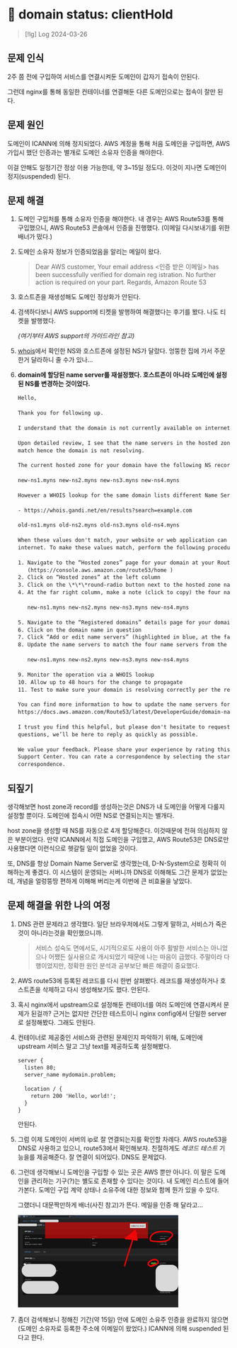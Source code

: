 # 󰏢 domain status: clientHold




> [!lg] Log 2024-03-26


## 문제 인식

2주 쯤 전에 구입하여 서비스를 연결시켜둔 도메인이 갑자기 접속이 안된다.

그런데 nginx를 통해 동일한 컨테이너를 연결해둔 다른 도메인으로는 접속이 잘만 된다.


## 문제 원인

도메인이 ICANN에 의해 정지되었다. AWS 계정을 통해 처음 도메인을 구입하면, AWS 가입시 했던 인증과는
별개로 도메인 소유자 인증을 해야한다.

이걸 안해도 일정기간 정상 이용 가능한데, 약 3~15일 정도다. 이것이 지나면 도메인이 정지(suspended)
된다.


## 문제 해결

1. 도메인 구입처를 통해 소유자 인증을 해야한다. 내 경우는 AWS Route53를 통해 구입했으니, AWS Route53
   콘솔에서 인증을 진행했다. (이메일 다시보내기를 위한 배너가 떴다.)
2. 도메인 소유자 정보가 인증되었음을 알리는 메일이 왔다.

   > Dear AWS customer,
   > Your email address <인증 받은 이메일> has been successfully verified for domain reg istration.
   > No further action is required on your part. Regards, Amazon Route 53

3. 호스트존을 재생성해도 도메인 정상화가 안된다.
4. 검색하다보니 AWS support에 티켓을 발행하여 해결했다는 후기를 봤다. 나도 티켓을 발행했다.

   _(여기부터 AWS support의 가이드라인 참고)_
5. [whois](https://whois.gandi.net/en/results?search=example.com)에서 확인한 NS와 호스트존에 설정된 NS가 달랐다. 엉뚱한 집에 가서 주문한거 달라하니 줄 수가 있나...
6. **domain에 할당된 name server를 재설정했다. 호스트존이 아니라 도메인에 설정된 NS를 변경하는 것이었다.**

   ```txt
   Hello,

   Thank you for following up.

   I understand that the domain is not currently available on internet. I will guide you further.

   Upon detailed review, I see that the name servers in the hosted zone and the public whois look up do not
   match hence the domain is not resolving.

   The current hosted zone for your domain have the following NS records:

   new-ns1.myns new-ns2.myns new-ns3.myns new-ns4.myns

   However a WHOIS lookup for the same domain lists different Name Server

   - https://whois.gandi.net/en/results?search=example.com

   old-ns1.myns old-ns2.myns old-ns3.myns old-ns4.myns

   When these values don't match, your website or web application can be intermittently unavailable on the
   internet. To make these values match, perform the following procedure:

   1. Navigate to the “Hosted zones” page for your domain at your Route 53 console
      (https://console.aws.amazon.com/route53/home )
   2. Click on “Hosted zones” at the left column
   3. Click on the \*\*\*round-radio button next to the hosted zone name associated with your domain.
   4. At the far right column, make a note (click to copy) the four name servers from this newly created hosted zone:

      new-ns1.myns new-ns2.myns new-ns3.myns new-ns4.myns

   5. Navigate to the “Registered domains” details page for your domain at your Route 53 console (Click “Registered domains” at the left column)
   6. Click on the domain name in question
   7. Click “Add or edit name servers” (highlighted in blue, at the far right of the page)
   8. Update the name servers to match the four name servers from the newly created hosted zone:

      new-ns1.myns new-ns2.myns new-ns3.myns new-ns4.myns

   9. Monitor the operation via a WHOIS lookup
   10. Allow up to 48 hours for the change to propagate
   11. Test to make sure your domain is resolving correctly per the record sets you have setup.

   You can find more information to how to update the name servers for your domain at the following link:
   https://docs.aws.amazon.com/Route53/latest/DeveloperGuide/domain-name-servers-glue-records.html

   I trust you find this helpful, but please don't hesitate to request more information, or ask additional
   questions, we’ll be here to reply as quickly as possible.

   We value your feedback. Please share your experience by rating this and other correspondences in the AWS
   Support Center. You can rate a correspondence by selecting the stars in the top right corner of the
   correspondence.
   ```


## 되짚기

생각해보면 host zone과 record를 생성하는것은 DNS가 내 도메인을 어떻게 다룰지 설정할 뿐이다. 도메인에
접속시 어떤 NS로 연결되는지는 별개다.

host zone을 생성할 때 NS를 자동으로 4개 할당해준다. 이것때문에 전혀 의심하지 않은 부분이었다. 만약
ICANN에서 직접 도메인을 구입했고, AWS Route53은 DNS로만 사용했다면 이런식으로 헷갈릴 일이 없었을
것이다.

또, DNS를 항상 Domain Name Server로 생각했는데, D-N-System으로 정확히 이해하는게 좋겠다. 이 시스템이
운영되는 서버니까 DNS로 이해해도 그간 문제가 없었는데, 개념을 얼렁뚱땅 편하게 이해해 버리는게 이번에
큰 비효율을 낳았다.


## 문제 해결을 위한 나의 여정

1. DNS 관련 문제라고 생각했다. 일단 브라우저에서도 그렇게 말하고, 서비스가 죽은것이 아니라는것을
   확인했으니까.

   > 서비스 성숙도 면에서도, 시기적으로도 사용이 아주 활발한 서비스는 아니었으나 어쨌든 실사용으로
   > 개시되었기 때문에 나는 마음이 급했다. 주말이라 다행이었지만, 정확한 원인 분석과 공부보단 빠른
   > 해결이 중요했다.

2. AWS route53에 등록된 레코드를 다시 한번 살펴봤다. 레코드를 재생성하거나 호스트존을 삭제하고 다시
   생성해보기도 했다. 안된다.
3. 혹시 nginx에서 upstream으로 설정해둔 컨테이너를 여러 도메인에 연결시켜서 문제가 된걸까? 근거는
   없지만 간단한 테스트이니 nginx config에서 단일한 server로 설정해봤다. 그래도 안된다.
4. 컨테이너로 제공중인 서비스와 관련된 문제인지 파악하기 위해, 도메인에 upstream 서비스 말고 그냥
   text를 제공하도록 설정해봤다.

   ```nginx
   server {
     listen 80;
     server_name mydomain.problem;

     location / {
       return 200 'Hello, world!';
     }
   }
   ```

   안된다.

5. 그럼 이제 도메인이 서버의 ip로 잘 연결되는지를 확인할 차례다. AWS route53을 DNS로 사용하고
   있으니, route53에서 확인해보자. 친절하게도 _레코드 테스트_ 기능을를 제공해준다. 잘 연결이
   되어있다. DNS도 문제없다.
6. 그런데 생각해보니 도메인을 구입할 수 있는 곳은 AWS 뿐만 아니다. 이 말은 도메인을 관리하는
   기구(?)는 별도로 존재할 수 있다는 것이다. 내 도메인 리스트에 들어가본다. 도메인 구입 계약 상태나
   소유주에 대한 정보와 함께 뭔가 있을 수 있다.

   그랬더니 대문짝만하게 배너(사진 참고)가 뜬다. 메일을 인증 해 달라고...

   ![배너 사진](./statics/AWS_domain_status:_clientHold.png)

7. 좀더 검색해보니 정해진 기간(약 15일) 안에 도메인 소유주 인증을 완료하지 않으면(도메인 소유자로
   등록한 주소에 이메일이 왔었다.) ICANN에 의해 suspended 된다고 한다.
